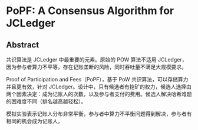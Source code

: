 # PoPF: A Consensus Algorithm for JCLedger

## Abstract

共识算法是 JCLedger 中最重要的元素。原始的 POW 算法不适用 JCLedger，因为参与者算力不平等，存在记账垄断的风险，同时吞吐量不满足大规模要求。

Proof of Participation and Fees（PoPF），基于 PoW 共识算法，可以存储算力并且更有效，针对 JCLedger。设计中，只有候选者有挖矿的权力，候选人选择由两个因素决定：成为记账人的次数，以及参与者支付的费用。候选人解决哈希难题的困难度不同（排名越高越轻松）。

模拟实验表示记账人分布非常平衡，参与者中算力不平衡问题得到解决，参与者有相同的机会成为记账人。
